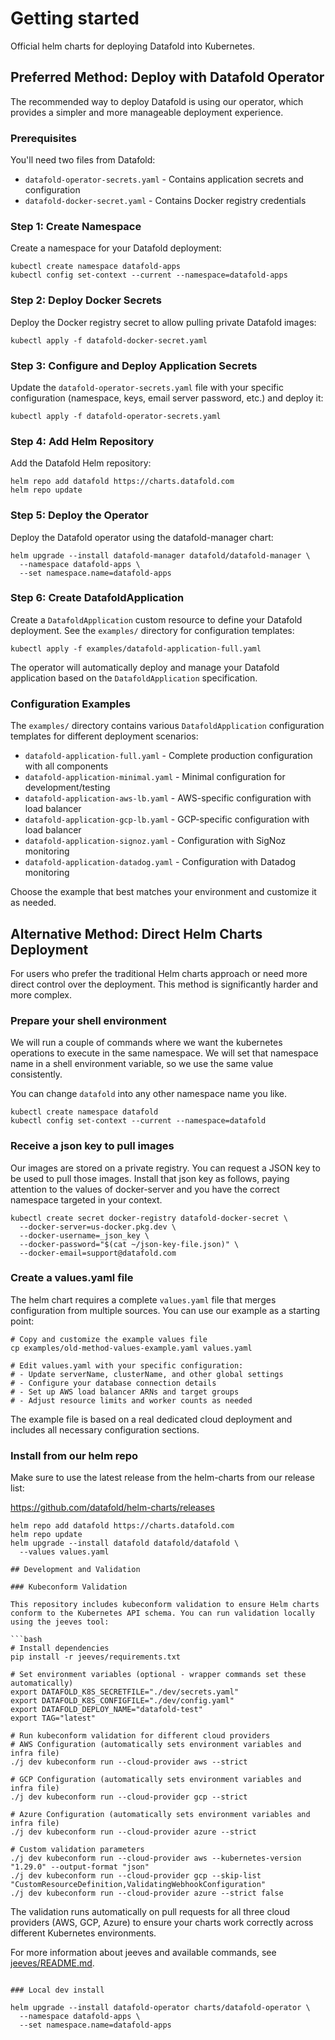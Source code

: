 # Getting started

Official helm charts for deploying Datafold into Kubernetes.

## Preferred Method: Deploy with Datafold Operator

The recommended way to deploy Datafold is using our operator, which provides a simpler and more manageable deployment experience.

### Prerequisites

You'll need two files from Datafold:
- `datafold-operator-secrets.yaml` - Contains application secrets and configuration
- `datafold-docker-secret.yaml` - Contains Docker registry credentials

### Step 1: Create Namespace

Create a namespace for your Datafold deployment:

```shell
kubectl create namespace datafold-apps
kubectl config set-context --current --namespace=datafold-apps
```

### Step 2: Deploy Docker Secrets

Deploy the Docker registry secret to allow pulling private Datafold images:

```shell
kubectl apply -f datafold-docker-secret.yaml
```

### Step 3: Configure and Deploy Application Secrets

Update the `datafold-operator-secrets.yaml` file with your specific configuration (namespace, keys,
email server password, etc.) and deploy it:

```shell
kubectl apply -f datafold-operator-secrets.yaml
```

### Step 4: Add Helm Repository

Add the Datafold Helm repository:

```shell
helm repo add datafold https://charts.datafold.com
helm repo update
```

### Step 5: Deploy the Operator

Deploy the Datafold operator using the datafold-manager chart:

```shell
helm upgrade --install datafold-manager datafold/datafold-manager \
  --namespace datafold-apps \
  --set namespace.name=datafold-apps
```

### Step 6: Create DatafoldApplication

Create a `DatafoldApplication` custom resource to define your Datafold deployment. See the `examples/` directory for configuration templates:

```shell
kubectl apply -f examples/datafold-application-full.yaml
```

The operator will automatically deploy and manage your Datafold application based on the `DatafoldApplication` specification.

### Configuration Examples

The `examples/` directory contains various `DatafoldApplication` configuration templates for different deployment scenarios:

- `datafold-application-full.yaml` - Complete production configuration with all components
- `datafold-application-minimal.yaml` - Minimal configuration for development/testing
- `datafold-application-aws-lb.yaml` - AWS-specific configuration with load balancer
- `datafold-application-gcp-lb.yaml` - GCP-specific configuration with load balancer
- `datafold-application-signoz.yaml` - Configuration with SigNoz monitoring
- `datafold-application-datadog.yaml` - Configuration with Datadog monitoring

Choose the example that best matches your environment and customize it as needed.

## Alternative Method: Direct Helm Charts Deployment

For users who prefer the traditional Helm charts approach or need more direct control over the deployment.
This method is significantly harder and more complex.

### Prepare your shell environment

We will run a couple of commands where we want the kubernetes operations to execute
in the same namespace. We will set that namespace name in a shell environment variable,
so we use the same value consistently.

You can change `datafold` into any other namespace name you like.

```shell
kubectl create namespace datafold
kubectl config set-context --current --namespace=datafold
```

### Receive a json key to pull images

Our images are stored on a private registry. You can request a JSON key to be used
to pull those images. Install that json key as follows, paying attention to the
values of docker-server and you have the correct namespace targeted in your context.

```
kubectl create secret docker-registry datafold-docker-secret \
  --docker-server=us-docker.pkg.dev \
  --docker-username=_json_key \
  --docker-password="$(cat ~/json-key-file.json)" \
  --docker-email=support@datafold.com
```

### Create a values.yaml file

The helm chart requires a complete `values.yaml` file that merges configuration from multiple sources. You can use our example as a starting point:

```shell
# Copy and customize the example values file
cp examples/old-method-values-example.yaml values.yaml

# Edit values.yaml with your specific configuration:
# - Update serverName, clusterName, and other global settings
# - Configure your database connection details
# - Set up AWS load balancer ARNs and target groups
# - Adjust resource limits and worker counts as needed
```

The example file is based on a real dedicated cloud deployment and includes all necessary configuration sections.

### Install from our helm repo

Make sure to use the latest release from the helm-charts from our release list:

https://github.com/datafold/helm-charts/releases

```shell
helm repo add datafold https://charts.datafold.com
helm repo update
helm upgrade --install datafold datafold/datafold \
  --values values.yaml

## Development and Validation

### Kubeconform Validation

This repository includes kubeconform validation to ensure Helm charts conform to the Kubernetes API schema. You can run validation locally using the jeeves tool:

```bash
# Install dependencies
pip install -r jeeves/requirements.txt

# Set environment variables (optional - wrapper commands set these automatically)
export DATAFOLD_K8S_SECRETFILE="./dev/secrets.yaml"
export DATAFOLD_K8S_CONFIGFILE="./dev/config.yaml"
export DATAFOLD_DEPLOY_NAME="datafold-test"
export TAG="latest"

# Run kubeconform validation for different cloud providers
# AWS Configuration (automatically sets environment variables and infra file)
./j dev kubeconform run --cloud-provider aws --strict

# GCP Configuration (automatically sets environment variables and infra file)
./j dev kubeconform run --cloud-provider gcp --strict

# Azure Configuration (automatically sets environment variables and infra file)
./j dev kubeconform run --cloud-provider azure --strict

# Custom validation parameters
./j dev kubeconform run --cloud-provider aws --kubernetes-version "1.29.0" --output-format "json"
./j dev kubeconform run --cloud-provider gcp --skip-list "CustomResourceDefinition,ValidatingWebhookConfiguration"
./j dev kubeconform run --cloud-provider azure --strict false
```

The validation runs automatically on pull requests for all three cloud providers (AWS, GCP, Azure) to ensure your charts work correctly across different Kubernetes environments.

For more information about jeeves and available commands, see [jeeves/README.md](jeeves/README.md).
```

### Local dev install

helm upgrade --install datafold-operator charts/datafold-operator \
  --namespace datafold-apps \
  --set namespace.name=datafold-apps
